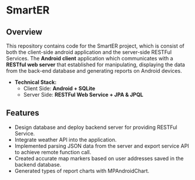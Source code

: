 # SmartER

## Overview

This repository contains code for the SmartER project, which is consist of both the client-side android application and the server-side RESTFul Services. The **Android client** application which communicates with a **RESTful web server**  that established for manipulating, displaying the data from the back-end database and generating reports on Android devices.

- **Technical Stack:**
  - Client Side: **Android + SQLite**
  - Server Side: **RESTFul Web Service + JPA & JPQL**

## Features

- Design database and deploy backend server for providing RESTFul Service.
- Integrate weather API into the application.
- Implemented parsing JSON data from the server and export service API to achieve remote function call.
- Created accurate map markers based on user addresses saved in the backend database.
- Generated types of report charts with MPAndroidChart.

